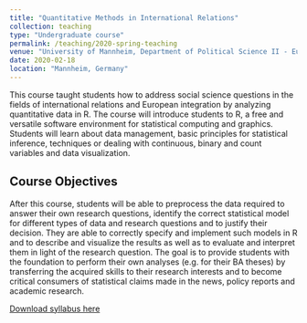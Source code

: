 ```yaml
---
title: "Quantitative Methods in International Relations"
collection: teaching
type: "Undergraduate course"
permalink: /teaching/2020-spring-teaching
venue: "University of Mannheim, Department of Political Science II - European Politics"
date: 2020-02-18
location: "Mannheim, Germany"
---
```

   
  

This course taught students how to address social science questions in the fields of international relations and European integration by analyzing quantitative data in R. The course will introduce students to R, a free and versatile software environment for statistical computing and graphics. Students will learn about data management, basic principles for statistical inference, techniques or dealing with continuous, binary and count variables and data visualization.


## Course Objectives


After this course, students will be able to preprocess the data required to answer their own research questions, identify the correct statistical model for different types of data and research questions and to justify their decision. They are able to correctly specify and implement such models in R and to describe and visualize the results as well as to evaluate and interpret them in light of the research question. The goal is to provide students with the foundation to perform their own analyses (e.g. for their BA theses) by transferring the acquired skills to their research interests and to become critical consumers of statistical claims made in the news, policy reports and academic research.


[Download syllabus here](http://davidweyrauch.github.io/files/2020-spring-teaching.pdf)

